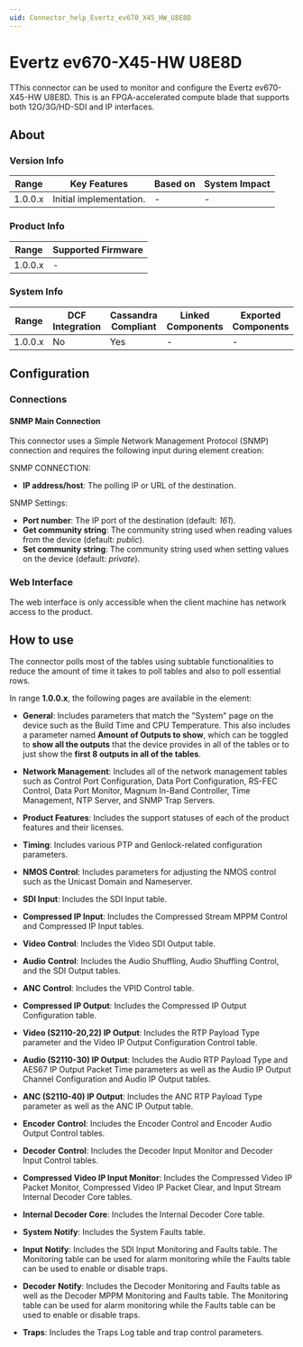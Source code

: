 ```yaml
---
uid: Connector_help_Evertz_ev670_X45_HW_U8E8D
---
```


# Evertz ev670-X45-HW U8E8D

TThis connector can be used to monitor and configure the Evertz ev670-X45-HW U8E8D. This is an FPGA-accelerated compute blade that supports both 12G/3G/HD-SDI and IP interfaces.

## About

### Version Info

| Range   | Key Features            | Based on | System Impact |
|---------|-------------------------|----------|---------------|
| 1.0.0.x | Initial implementation. | -        | -             |

### Product Info

| Range     | Supported Firmware     |
|-----------|------------------------|
| 1.0.0.x   | -                      |

### System Info

| Range     | DCF Integration     | Cassandra Compliant     | Linked Components     | Exported Components     |
|-----------|---------------------|-------------------------|-----------------------|-------------------------|
| 1.0.0.x   | No                  | Yes                     | -                     | -                       |

## Configuration

### Connections

#### SNMP Main Connection

This connector uses a Simple Network Management Protocol (SNMP) connection and requires the following input during element creation:

SNMP CONNECTION:

- **IP address/host**: The polling IP or URL of the destination.

SNMP Settings:

- **Port number**: The IP port of the destination (default: *161*).
- **Get community string**: The community string used when reading values from the device (default: *public*).
- **Set community string**: The community string used when setting values on the device (default: *private*).

### Web Interface

The web interface is only accessible when the client machine has network access to the product.

## How to use

The connector polls most of the tables using subtable functionalities to reduce the amount of time it takes to poll tables and also to poll essential rows.

In range **1.0.0.x**, the following pages are available in the element:

- **General**: Includes parameters that match the "System" page on the device such as the Build Time and CPU Temperature. This also includes a parameter named **Amount of Outputs to show**, which can be toggled to **show all the outputs** that the device provides in all of the tables or to just show the **first 8 outputs in all of the tables**.
- **Network Management**: Includes all of the network management tables such as Control Port Configuration, Data Port Configuration, RS-FEC Control, Data Port Monitor, Magnum In-Band Controller, Time Management, NTP Server, and SNMP Trap Servers.
- **Product Features**: Includes the support statuses of each of the product features and their licenses.
- **Timing**: Includes various PTP and Genlock-related configuration parameters.
- **NMOS Control**: Includes parameters for adjusting the NMOS control such as the Unicast Domain and Nameserver.

- **SDI Input**: Includes the SDI Input table.
- **Compressed IP Input**: Includes the Compressed Stream MPPM Control and Compressed IP Input tables.

- **Video** **Control**: Includes the Video SDI Output table.
- **Audio** **Control**: Includes the Audio Shuffling, Audio Shuffling Control, and the SDI Output tables.
- **ANC** **Control**: Includes the VPID Control table.
- **Compressed IP Output**: Includes the Compressed IP Output Configuration table.
- **Video (S2110-20,22) IP Output**: Includes the RTP Payload Type parameter and the Video IP Output Configuration Control table.
- **Audio (S2110-30) IP Output**: Includes the Audio RTP Payload Type and AES67 IP Output Packet Time parameters as well as the Audio IP Output Channel Configuration and Audio IP Output tables.
- **ANC (S2110-40) IP Output**: Includes the ANC RTP Payload Type parameter as well as the ANC IP Output table.

- **Encoder** **Control**: Includes the Encoder Control and Encoder Audio Output Control tables.
- **Decoder** **Control**: Includes the Decoder Input Monitor and Decoder Input Control tables.

- **Compressed Video IP Input Monitor**: Includes the Compressed Video IP Packet Monitor, Compressed Video IP Packet Clear, and Input Stream Internal Decoder Core tables.
- **Internal Decoder Core**: Includes the Internal Decoder Core table.

- **System** **Notify**: Includes the System Faults table.
- **Input** **Notify**: Includes the SDI Input Monitoring and Faults table. The Monitoring table can be used for alarm monitoring while the Faults table can be used to enable or disable traps.
- **Decoder** **Notify**: Includes the Decoder Monitoring and Faults table as well as the Decoder MPPM Monitoring and Faults table. The Monitoring table can be used for alarm monitoring while the Faults table can be used to enable or disable traps.
- **Traps**: Includes the Traps Log table and trap control parameters.
